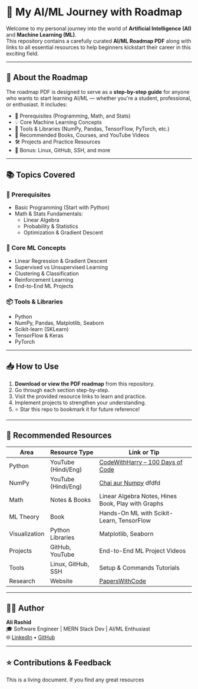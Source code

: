 # 🧠 My AI/ML Journey with Roadmap

Welcome to my personal journey into the world of **Artificial Intelligence (AI)** and **Machine Learning (ML)**.  
This repository contains a carefully curated **AI/ML Roadmap PDF** along with links to all essential resources to help beginners kickstart their career in this exciting field.

---

## 📄 About the Roadmap

The roadmap PDF is designed to serve as a **step-by-step guide** for anyone who wants to start learning AI/ML — whether you're a student, professional, or enthusiast. It includes:

- 📌 Prerequisites (Programming, Math, and Stats)
- 💡 Core Machine Learning Concepts
- 🧰 Tools & Libraries (NumPy, Pandas, TensorFlow, PyTorch, etc.)
- 📘 Recommended Books, Courses, and YouTube Videos
- 🛠️ Projects and Practice Resources
- 🐧 Bonus: Linux, GitHub, SSH, and more

---

## 📚 Topics Covered

### 🔧 Prerequisites
- Basic Programming (Start with Python)
- Math & Stats Fundamentals:
  - Linear Algebra
  - Probability & Statistics
  - Optimization & Gradient Descent

### 🧠 Core ML Concepts
- Linear Regression & Gradient Descent
- Supervised vs Unsupervised Learning
- Clustering & Classification
- Reinforcement Learning
- End-to-End ML Projects

### 📦 Tools & Libraries
- Python
- NumPy, Pandas, Matplotlib, Seaborn
- Scikit-learn (SKLearn)
- TensorFlow & Keras
- PyTorch

---

## 📥 How to Use

1. **Download or view the PDF roadmap** from this repository.
2. Go through each section step-by-step.
3. Visit the provided resource links to learn and practice.
4. Implement projects to strengthen your understanding.
5. ⭐ Star this repo to bookmark it for future reference!

---

## 📘 Recommended Resources

| Area            | Resource Type          | Link or Tip |
|-----------------|------------------------|-------------|
| Python          | YouTube (Hindi/Eng)    | [CodeWithHarry – 100 Days of Code](https://www.youtube.com/@CodeWithHarry) |
| NumPy           | YouTube (Hindi/Eng)    | [Chai aur Numpy](https://www.youtube.com/watch?v=x7ULDYs4X84&t=1883s) dfdfd |
| Math            | Notes & Books          | Linear Algebra Notes, Hines Book, Play with Graphs |
| ML Theory       | Book                   | Hands-On ML with Scikit-Learn, TensorFlow |
| Visualization   | Python Libraries       | Matplotlib, Seaborn |
| Projects        | GitHub, YouTube        | End-to-End ML Project Videos |
| Tools           | Linux, GitHub, SSH     | Setup & Commands Tutorials |
| Research        | Website                | [PapersWithCode](https://paperswithcode.com) |

---

## 🧑‍💻 Author

**Ali Rashid**  
🎓 Software Engineer | MERN Stack Dev | AI/ML Enthusiast  
🌐 [LinkedIn](https://www.linkedin.com/in/workingwithali/) • [GitHub](https://github.com/workingwithali)

---

## ⭐ Contributions & Feedback

This is a living document. If you find any great resources
